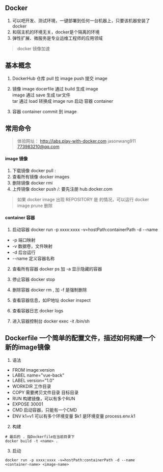 ## Docker 
1. 可以吧开发、测试环境，一键部署到任何一台机器上，只要该机器安装了docker 
2. 和宿主机的环境无关，docker是个隔离的环境
3. 弹性扩展、微服务是专业运维工程师的应用领域

> docker 镜像加速

## 基本概念
1. DockerHub 仓库
pull 拉 image 
push 提交 image

2. 镜像 image 
docerfile 通过 build 生成 image   
image 通过 save 生成 tar文件  
tar 通过 load 转换成 image
run 启动 容器 container 

3. 容器 container 
commit 到 image   

## 常用命令  
> 体验网址： http://labs.play-with-docker.com
> jasonwang911
> 773983210@qq.com


#### image 镜像
1. 下载镜像 docker pull <image-name>:<tag>
2. 查看所有镜像 docker images
3. 删除镜像 docker rmi <image-id>
4. 上传镜像 docker push <username>/<repository>:<tag>  要先注册 hub.docker.com

> 如果 docker image 出现 REPOSITORY 是 <none> 的情况，可以运行 docker image prune 删除

#### container 容器
1. 启动容器 docker run -p xxxx:xxxx -v=hostPath:containerPath -d --name <container-name> <image-name>
- -p 端口映射
- -v 数据卷，文件映射
- -d 后台运行
- --name 定义容器名称 

2. 查看所有容器 docker ps 加 -a 显示隐藏的容器

3. 停止容器 docker stop <container-id>

4. 删除容器 docker rm <container-id>, 加 -f 是强制删除

5. 查看容器信息，如IP地址 docker inspect <container-id>

6. 查看容器日志 docker logs <container-id>

7. 进入容器控制台 docker exec -it <container-id> /bin/sh

## Dockerfile  一个简单的配置文件，描述如何构建一个新的image镜像
1. 语法
- FROM image:version
- LABEL name="vue-back"
- LABEL version="1.0"
- WORKDIR 工作目录
- COPY 需要拷贝文件目录  目标目录
- RUN 构建镜像，可以有多个RUN
- EXPOSE 30001
- CMD 启动容器，只能有一个CMD
- ENV k1=v1  可以有多个环境变量 $k1 是环境变量 process.env.k1

2. 构建
```
# 最后的 . 指Dockerfile在当前目录下
docker build -t <name> . 
```

3. 启动
```
docker run -p xxxx:xxxx -v=hostPath:containerPath -d --name <container-name> <image-name>
```